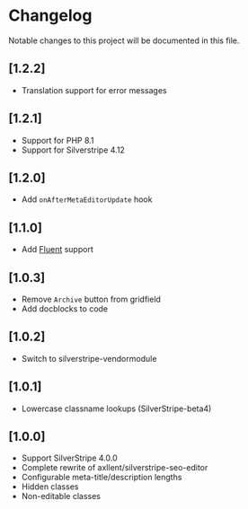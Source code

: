 # Changelog

Notable changes to this project will be documented in this file.

## [1.2.2]

- Translation support for error messages


## [1.2.1]

- Support for PHP 8.1
- Support for Silverstripe 4.12


## [1.2.0]

- Add `onAfterMetaEditorUpdate` hook


## [1.1.0]

- Add [Fluent](https://github.com/tractorcow-farm/silverstripe-fluent) support


## [1.0.3]

- Remove `Archive` button from gridfield
- Add docblocks to code


## [1.0.2]

- Switch to silverstripe-vendormodule


## [1.0.1]

- Lowercase classname lookups (SilverStripe-beta4)


## [1.0.0]

- Support SilverStripe 4.0.0
- Complete rewrite of axllent/silverstripe-seo-editor
- Configurable meta-title/description lengths
- Hidden classes
- Non-editable classes

